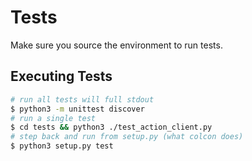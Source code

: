 # Tests

Make sure you source the environment to run tests.

## Executing Tests

```bash
# run all tests will full stdout
$ python3 -m unittest discover
# run a single test
$ cd tests && python3 ./test_action_client.py
# step back and run from setup.py (what colcon does)
$ python3 setup.py test
```

